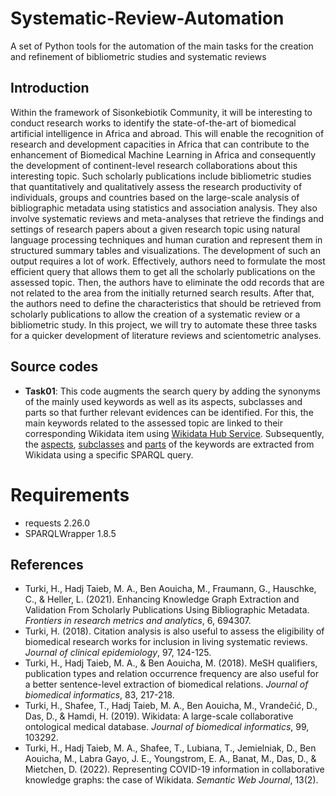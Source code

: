 # Systematic-Review-Automation
A set of Python tools for the automation of the main tasks for the creation and refinement of bibliometric studies and systematic reviews

## Introduction
Within the framework of Sisonkebiotik Community, it will be interesting to conduct research works to identify the state-of-the-art of biomedical artificial intelligence in Africa and abroad. This will enable the recognition of research and development capacities in Africa that can contribute to the enhancement of Biomedical Machine Learning in Africa and consequently the development of continent-level research collaborations about this interesting topic. Such scholarly publications include bibliometric studies that quantitatively and qualitatively assess the research productivity of individuals, groups and countries based on the large-scale analysis of bibliographic metadata using statistics and association analysis. They also involve systematic reviews and meta-analyses that retrieve the findings and settings of research papers about a given research topic using natural language processing techniques and human curation and represent them in structured summary tables and visualizations. The development of such an output requires a lot of work. Effectively, authors need to formulate the most efficient query that allows them to get all the scholarly publications on the assessed topic. Then, the authors have to eliminate the odd records that are not related to the area from the initially returned search results. After that, the authors need to define the characteristics that should be retrieved from scholarly publications to allow the creation of a systematic review or a bibliometric study. In this project, we will try to automate these three tasks for a quicker development of literature reviews and scientometric analyses.

## Source codes
* **Task01**: This code augments the search query by adding the synonyms of the mainly used keywords as well as its aspects, subclasses and parts so that further relevant evidences can be identified. For this, the main keywords related to the assessed topic are linked to their corresponding Wikidata item using [Wikidata Hub Service](https://hub.toolforge.org). Subsequently, the [aspects](https://www.wikidata.org/wiki/Property:P1552), [subclasses](https://www.wikidata.org/wiki/Property:P279) and [parts](https://www.wikidata.org/wiki/Property:P361) of the keywords are extracted from Wikidata using a specific SPARQL query.

# Requirements
* requests           2.26.0
* SPARQLWrapper      1.8.5
## References
* Turki, H., Hadj Taieb, M. A., Ben Aouicha, M., Fraumann, G., Hauschke, C., & Heller, L. (2021). Enhancing Knowledge Graph Extraction and Validation From Scholarly Publications Using Bibliographic Metadata. *Frontiers in research metrics and analytics*, 6, 694307.
* Turki, H. (2018). Citation analysis is also useful to assess the eligibility of biomedical research works for inclusion in living systematic reviews. *Journal of clinical epidemiology*, 97, 124-125.
* Turki, H., Hadj Taieb, M. A., & Ben Aouicha, M. (2018). MeSH qualifiers, publication types and relation occurrence frequency are also useful for a better sentence-level extraction of biomedical relations. *Journal of biomedical informatics*, 83, 217-218.
* Turki, H., Shafee, T., Hadj Taieb, M. A., Ben Aouicha, M., Vrandečić, D., Das, D., & Hamdi, H. (2019). Wikidata: A large-scale collaborative ontological medical database. *Journal of biomedical informatics*, 99, 103292.
* Turki, H., Hadj Taieb, M. A., Shafee, T., Lubiana, T., Jemielniak, D., Ben Aouicha, M., Labra Gayo, J. E., Youngstrom, E. A., Banat, M., Das, D., & Mietchen, D. (2022). Representing COVID-19 information in collaborative knowledge graphs: the case of Wikidata. *Semantic Web Journal*, 13(2).
